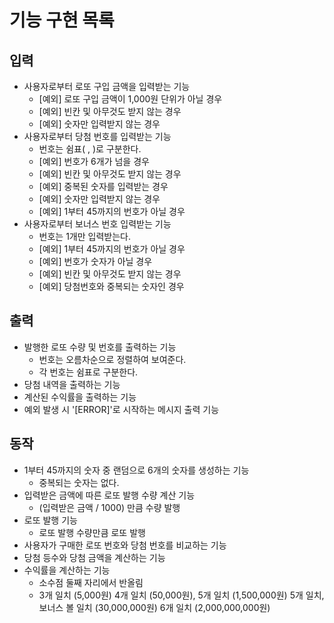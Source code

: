 # 기능 구현 목록

## 입력

- 사용자로부터 로또 구입 금액을 입력받는 기능
    - [예외] 로또 구입 금액이 1,000원 단위가 아닐 경우
    - [예외] 빈칸 및 아무것도 받지 않는 경우
    - [예외] 숫자만 입력받지 않는 경우
- 사용자로부터 당첨 번호를 입력받는 기능
    - 번호는 쉼표( , )로 구분한다.
    - [예외] 번호가 6개가 넘을 경우
    - [예외] 빈칸 및 아무것도 받지 않는 경우
    - [예외] 중복된 숫자를 입력받는 경우
    - [예외] 숫자만 입력받지 않는 경우
    - [예외] 1부터 45까지의 번호가 아닐 경우
- 사용자로부터 보너스 번호 입력받는 기능
    - 번호는 1개만 입력받는다.
    - [예외] 1부터 45까지의 번호가 아닐 경우
    - [예외] 번호가 숫자가 아닐 경우
    - [예외] 빈칸 및 아무것도 받지 않는 경우
    - [예외] 당첨번호와 중복되는 숫자인 경우

## 출력

- 발행한 로또 수량 및 번호를 출력하는 기능
    - 번호는 오름차순으로 정렬하여 보여준다.
    - 각 번호는 쉼표로 구분한다.
- 당첨 내역을 출력하는 기능
- 계산된 수익률을 출력하는 기능
- 예외 발생 시 '[ERROR]'로 시작하는 메시지 출력 기능

## 동작

- 1부터 45까지의 숫자 중 랜덤으로 6개의 숫자를 생성하는 기능
    - 중복되는 숫자는 없다.
- 입력받은 금액에 따른 로또 발행 수량 계산 기능
    - (입력받은 금액 / 1000) 만큼 수량 발행
- 로또 발행 기능
    - 로또 발행 수량만큼 로또 발행
- 사용자가 구매한 로또 번호와 당첨 번호를 비교하는 기능
- 당첨 등수와 당첨 금액을 계산하는 기능
- 수익률을 계산하는 기능
    - 소수점 둘째 자리에서 반올림
    - 3개 일치 (5,000원)
      4개 일치 (50,000원),
      5개 일치 (1,500,000원)
      5개 일치, 보너스 볼 일치 (30,000,000원)
      6개 일치 (2,000,000,000원)
